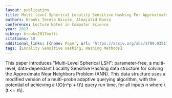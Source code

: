 ```yaml
---
layout: publication
title: Multi-level Spherical Locality Sensitive Hashing For Approximate Near Neighbors
authors: Brooks Teresa Nicole, Almajalid Rania
conference: Lecture Notes in Computer Science
year: 2017
bibkey: brooks2017multi
citations: 10
additional_links: [{name: Paper, url: 'https://arxiv.org/abs/1709.03517'}]
tags: [Locality Sensitive Hashing, Hashing Methods]
---
```

This paper introduces "Multi-Level Spherical LSH": parameter-free, a
multi-level, data-dependant Locality Sensitive Hashing data structure for
solving the Approximate Near Neighbors Problem (ANN). This data structure uses
a modified version of a multi-probe adaptive querying algorithm, with the
potential of achieving a \\(O(n^p + t)\\) query run time, for all inputs n where \\(t
<= n\\).